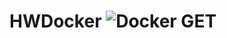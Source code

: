 # HWDocker ![Docker GET](https://github.com/VitalyZhandarov/HWDocker/assets/129309209/5bbcc345-7c9d-46c9-8367-b7f4e8774417)

